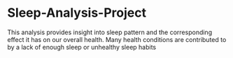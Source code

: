 # Sleep-Analysis-Project
This analysis provides insight into sleep pattern and the corresponding effect it has on our overall health. Many health conditions are contributed to by a lack of enough sleep or unhealthy sleep habits
